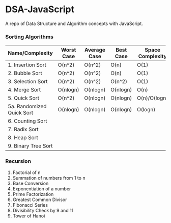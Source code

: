 # DSA-JavaScript

A repo of Data Structure and Algorithm concepts with JavaScript.

### Sorting Algorithms

| Name/Complexity           | Worst Case | Average Case | Best Case | Space Complexity |
| ------------------------- | ---------- | ------------ | --------- | ---------------- |
| 1. Insertion Sort         | O(n^2)     | O(n^2)       | O(n)      | O(1)             |
| 2. Bubble Sort            | O(n^2)     | O(n^2)       | O(n)      | O(1)             |
| 3. Selection Sort         | O(n^2)     | O(n^2)       | O(n^2)    | O(1)             |
| 4. Merge Sort             | O(nlogn)   | O(nlogn)     | O(nlogn)  | O(n)             |
| 5. Quick Sort             | O(n^2)     | O(nlogn)     | O(nlogn)  | O(n)/O(logn)     |
| 5a. Randomized Quick Sort | O(nlogn)   | O(nlogn)     | O(nlogn)  | O(logn)          |
| 6. Counting Sort          |            |              |           |                  |
| 7. Radix Sort             |            |              |           |                  |
| 8. Heap Sort              |            |              |           |                  |
| 9. Binary Tree Sort       |            |              |           |                  |

### Recursion

1. Factorial of n
2. Summation of numbers from 1 to n
3. Base Conversion
4. Exponentiation of a number
5. Prime Factorization
6. Greatest Common Divisor
7. Fibonacci Series
8. Divisibility Check by 9 and 11
9. Tower of Hanoi
